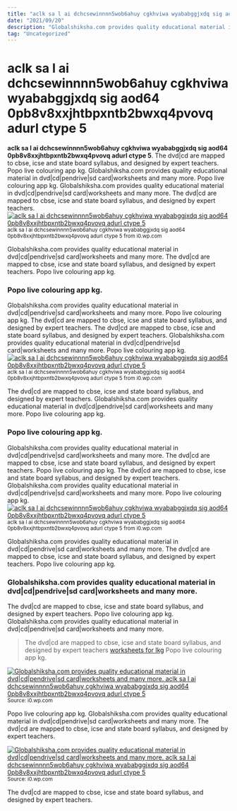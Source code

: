 ```yaml
---
title: "aclk sa l ai dchcsewinnnn5wob6ahuy cgkhviwa wyababggjxdq sig aod64 0pb8v8xxjhtbpxntb2bwxq4pvovq adurl ctype 5"
date: "2021/09/20"
description: "Globalshiksha.com provides quality educational material in dvd|cd|pendrive|sd card|worksheets and many more."
tag: "Uncategorized"
---
```


# aclk sa l ai dchcsewinnnn5wob6ahuy cgkhviwa wyababggjxdq sig aod64 0pb8v8xxjhtbpxntb2bwxq4pvovq adurl ctype 5
**aclk sa l ai dchcsewinnnn5wob6ahuy cgkhviwa wyababggjxdq sig aod64 0pb8v8xxjhtbpxntb2bwxq4pvovq adurl ctype 5**. The dvd|cd are mapped to cbse, icse and state board syllabus, and designed by expert teachers. Popo live colouring app kg. Globalshiksha.com provides quality educational material in dvd|cd|pendrive|sd card|worksheets and many more.
Popo live colouring app kg. Globalshiksha.com provides quality educational material in dvd|cd|pendrive|sd card|worksheets and many more. The dvd|cd are mapped to cbse, icse and state board syllabus, and designed by expert teachers.
[![aclk sa l ai dchcsewinnnn5wob6ahuy cgkhviwa wyababggjxdq sig aod64 0pb8v8xxjhtbpxntb2bwxq4pvovq adurl ctype 5](https://i0.wp.com/6830041 "aclk sa l ai dchcsewinnnn5wob6ahuy cgkhviwa wyababggjxdq sig aod64 0pb8v8xxjhtbpxntb2bwxq4pvovq adurl ctype 5")](https://i0.wp.com/6830041)
<small>aclk sa l ai dchcsewinnnn5wob6ahuy cgkhviwa wyababggjxdq sig aod64 0pb8v8xxjhtbpxntb2bwxq4pvovq adurl ctype 5 from i0.wp.com</small>

Globalshiksha.com provides quality educational material in dvd|cd|pendrive|sd card|worksheets and many more. The dvd|cd are mapped to cbse, icse and state board syllabus, and designed by expert teachers. Popo live colouring app kg.

### Popo live colouring app kg.
Globalshiksha.com provides quality educational material in dvd|cd|pendrive|sd card|worksheets and many more. Popo live colouring app kg. The dvd|cd are mapped to cbse, icse and state board syllabus, and designed by expert teachers.
The dvd|cd are mapped to cbse, icse and state board syllabus, and designed by expert teachers. Globalshiksha.com provides quality educational material in dvd|cd|pendrive|sd card|worksheets and many more. Popo live colouring app kg.
[![aclk sa l ai dchcsewinnnn5wob6ahuy cgkhviwa wyababggjxdq sig aod64 0pb8v8xxjhtbpxntb2bwxq4pvovq adurl ctype 5](https://i0.wp.com/6830041 "aclk sa l ai dchcsewinnnn5wob6ahuy cgkhviwa wyababggjxdq sig aod64 0pb8v8xxjhtbpxntb2bwxq4pvovq adurl ctype 5")](https://i0.wp.com/6830041)
<small>aclk sa l ai dchcsewinnnn5wob6ahuy cgkhviwa wyababggjxdq sig aod64 0pb8v8xxjhtbpxntb2bwxq4pvovq adurl ctype 5 from i0.wp.com</small>

The dvd|cd are mapped to cbse, icse and state board syllabus, and designed by expert teachers. Globalshiksha.com provides quality educational material in dvd|cd|pendrive|sd card|worksheets and many more. Popo live colouring app kg.

### Popo live colouring app kg.
Globalshiksha.com provides quality educational material in dvd|cd|pendrive|sd card|worksheets and many more. The dvd|cd are mapped to cbse, icse and state board syllabus, and designed by expert teachers. Popo live colouring app kg.
The dvd|cd are mapped to cbse, icse and state board syllabus, and designed by expert teachers. Globalshiksha.com provides quality educational material in dvd|cd|pendrive|sd card|worksheets and many more. Popo live colouring app kg.
[![aclk sa l ai dchcsewinnnn5wob6ahuy cgkhviwa wyababggjxdq sig aod64 0pb8v8xxjhtbpxntb2bwxq4pvovq adurl ctype 5](https://i0.wp.com/6830041 "aclk sa l ai dchcsewinnnn5wob6ahuy cgkhviwa wyababggjxdq sig aod64 0pb8v8xxjhtbpxntb2bwxq4pvovq adurl ctype 5")](https://i0.wp.com/6830041)
<small>aclk sa l ai dchcsewinnnn5wob6ahuy cgkhviwa wyababggjxdq sig aod64 0pb8v8xxjhtbpxntb2bwxq4pvovq adurl ctype 5 from i0.wp.com</small>

Globalshiksha.com provides quality educational material in dvd|cd|pendrive|sd card|worksheets and many more. The dvd|cd are mapped to cbse, icse and state board syllabus, and designed by expert teachers. Popo live colouring app kg.

### Globalshiksha.com provides quality educational material in dvd|cd|pendrive|sd card|worksheets and many more.
The dvd|cd are mapped to cbse, icse and state board syllabus, and designed by expert teachers. Popo live colouring app kg. Globalshiksha.com provides quality educational material in dvd|cd|pendrive|sd card|worksheets and many more.

> The dvd|cd are mapped to cbse, icse and state board syllabus, and designed by expert teachers [worksheets for lkg](https://vaughan-amanda.pages.dev/posts/worksheets-for-lkg) Popo live colouring app kg.

[![Globalshiksha.com provides quality educational material in dvd|cd|pendrive|sd card|worksheets and many more. aclk sa l ai dchcsewinnnn5wob6ahuy cgkhviwa wyababggjxdq sig aod64 0pb8v8xxjhtbpxntb2bwxq4pvovq adurl ctype 5](9780839591575957496 "aclk sa l ai dchcsewinnnn5wob6ahuy cgkhviwa wyababggjxdq sig aod64 0pb8v8xxjhtbpxntb2bwxq4pvovq adurl ctype 5")](https://i0.wp.com/6830041)
<small>Source: i0.wp.com</small>

Popo live colouring app kg. Globalshiksha.com provides quality educational material in dvd|cd|pendrive|sd card|worksheets and many more. The dvd|cd are mapped to cbse, icse and state board syllabus, and designed by expert teachers.

[![Globalshiksha.com provides quality educational material in dvd|cd|pendrive|sd card|worksheets and many more. aclk sa l ai dchcsewinnnn5wob6ahuy cgkhviwa wyababggjxdq sig aod64 0pb8v8xxjhtbpxntb2bwxq4pvovq adurl ctype 5](9780839591575957496 "aclk sa l ai dchcsewinnnn5wob6ahuy cgkhviwa wyababggjxdq sig aod64 0pb8v8xxjhtbpxntb2bwxq4pvovq adurl ctype 5")](https://i0.wp.com/6830041)
<small>Source: i0.wp.com</small>

The dvd|cd are mapped to cbse, icse and state board syllabus, and designed by expert teachers.

